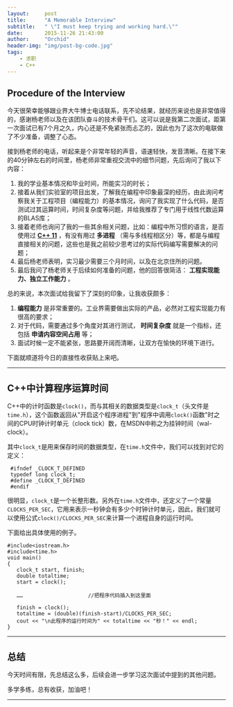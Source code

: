 ```yaml
---
layout:     post
title:      "A Memorable Interview"
subtitle:   " \"I must keep trying and working hard.\""
date:       2015-11-26 21:43:00
author:     "Orchid"
header-img: "img/post-bg-code.jpg"
tags:
    - 求职
    - C++
---
```


## Procedure of the Interview

今天很荣幸能够跟业界大牛博士电话联系，先不论结果，就经历来说也是非常值得的，感谢杨老师以及在该团队奋斗的技术骨干们。这可以说是我第二次面试，距第一次面试已有7个月之久，内心还是不免紧张而忐忑的，因此也为了这次的电联做了不少准备，调整了心态。

接到杨老师的电话，听起来是个非常年轻的声音，语速轻快，发音清晰。在接下来的40分钟左右的时间里，杨老师非常重视交流中的细节问题，先后询问了我以下内容：

1. 我的学业基本情况和毕业时间，所能实习的时长；
2. 接着从我们实验室的项目出发，了解我在编程中印象最深的经历，由此询问考察我关于工程项目（编程能力）的基本情况，询问了我实现了什么代码，是否测试过其运算时间，时间复杂度等问题，并给我推荐了专门用于线性代数运算的BLAS库；
3. 接着老师也询问了我的一些其余相关问题，比如：编程中所习惯的语言，是否使用过 [**C++ 11**](http://blog.csdn.net/zhuxianjianqi/article/details/8658169) ，有没有用过 **多进程** （需与多线程相区分）等，都是与编程直接相关的问题，这些也是我之前较少思考过的实际代码编写需要解决的问题；
4. 最后杨老师表明，实习最少需要三个月时间，以及在北京住所的问题。
5. 最后我问了杨老师关于后续如何准备的问题，他的回答很简洁： **工程实现能力、独立工作能力** 。

总的来说，本次面试给我留下了深刻的印象，让我收获颇多：

1.  **编程能力** 是非常重要的。工业界需要做出实际的产品，必然对工程实现能力有很高的要求；
2. 对于代码，需要通过多个角度对其进行测试， **时间复杂度** 就是一个指标，还包括 **申请内容空间占用** 等；
3. 面试时候一定不能紧张，思路要开阔而清晰，让双方在愉快的环境下进行。

下面就顺道将今日的直接性收获贴上来吧。

---

## C++中计算程序运算时间

C++中的计时函数是`clock()`，而与其相关的数据类型是`clock_t`（头文件是`time.h`），这个函数返回从\"开启这个程序进程\"到\"程序中调用`clock()`函数\"时之间的CPU时钟计时单元（clock tick）数，在MSDN中称之为挂钟时间（wal-clock）。

其中`clock_t`是用来保存时间的数据类型，在`time.h`文件中，我们可以找到对它的定义：

```
 #ifndef _CLOCK_T_DEFINED
 typedef long clock_t;
 #define _CLOCK_T_DEFINED
 #endif
```

很明显，`clock_t`是一个长整形数。另外在`time.h`文件中，还定义了一个常量`CLOCKS_PER_SEC`，它用来表示一秒钟会有多少个时钟计时单元，因此，我们就可以使用公式`clock()/CLOCKS_PER_SEC`来计算一个进程自身的运行时间。

下面给出具体使用的例子。

```
#include<iostream.h>
#include<time.h>
void main()
{
   clock_t start, finish;
   double totaltime;
   start = clock();

   ……                     //把程序代码插入到这里面

   finish = clock();
   totaltime = (double)(finish-start)/CLOCKS_PER_SEC;
   cout << "\n此程序的运行时间为" << totaltime << "秒！" << endl;
}
```

---

## 总结

今天时间有限，先总结这么多，后续会进一步学习这次面试中提到的其他问题。

多学多练，总有收获，加油吧！

---